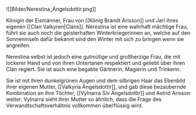 ![[Bilder/Nerestina_Ängelsdottir.png]]

Königin der Eismänner, Frau von [[König Brandt Arisson]] und Jarl ihres eigenen [[Clan Valkyren|Clans]]. Nerestina ist eine wahrhaft mächtige Frau, führt sie auch noch die geisterhaften Winterkriegerinnen an, welche auf den Sonneninseln dafür bekannt sind den Winter mit sich zu bringen wenn sie angreifen.

Nerestina selbst ist jedoch eine gutmütige und großherzige Frau, die mit lockerer Hand und von ihren Untertanen respektiert und geliebt über ihren Clan regiert. Sie ist auch eine begabte Gärtnerin, Magierin und Trinkerin.

Sie ist mit ihren dunkelgrünen Augen und dem silbrigen Haar das Ebenbild ihrer eigenen Mutter, [[Valkyria Ängelsdottir]], und gab diese bezaubernde Kombination an ihre Töchter, [[Vylnarra Siv Ängelsdottir]] und Astrid Arisson weiter. Vylnarra sieht ihrer Mutter so ähnlich, dass die Frage des Verwandtschaftsverhältnis vollkommen überflüssig wird.
